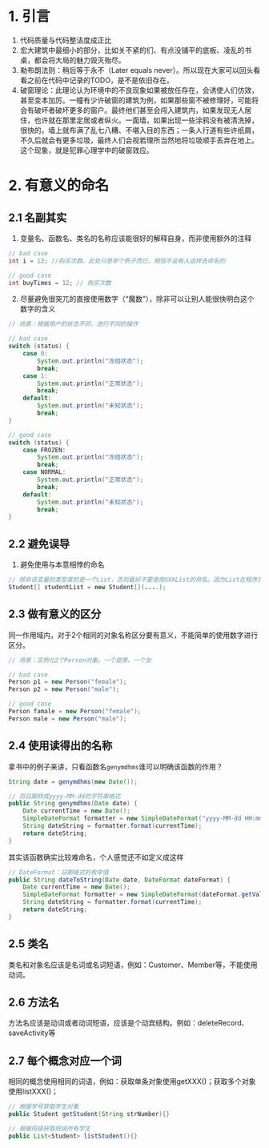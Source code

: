 # 1. 引言
1. 代码质量与代码整洁度成正比
2. 宏大建筑中最细小的部分，比如关不紧的们、有点没铺平的底板、凌乱的书桌，都会将大局的魅力毁灭殆尽。
3. 勒布朗法则：稍后等于永不（Later equals never）。所以现在大家可以回头看看之前在代码中记录的TODO，是不是依旧存在。
4. 破窗理论：此理论认为环境中的不良现象如果被放任存在，会诱使人们仿效，甚至变本加厉。一幢有少许破窗的建筑为例，如果那些窗不被修理好，可能将会有破坏者破坏更多的窗户。最终他们甚至会闯入建筑内，如果发现无人居住，也许就在那里定居或者纵火。一面墙，如果出现一些涂鸦没有被清洗掉，很快的，墙上就布满了乱七八糟、不堪入目的东西；一条人行道有些许纸屑，不久后就会有更多垃圾，最终人们会视若理所当然地将垃圾顺手丢弃在地上。这个现象，就是犯罪心理学中的破窗效应。

# 2. 有意义的命名
## 2.1 名副其实
1. 变量名、函数名、类名的名称应该能很好的解释自身，而非使用额外的注释
```java
// bad case
int i = 12; //购买次数。此处只是举个例子而已，相信不会有人这样去命名的

// good case
int buyTimes = 12; // 购买次数
```
2. 尽量避免很突兀的直接使用数字（“魔数”），除非可以让别人能很快明白这个数字的含义
```java
// 场景：根据用户的状态不同，进行不同的操作

// bad case
switch (status) {
    case 0:
        System.out.println("冻结状态");
        break;
    case 1:
        System.out.println("正常状态");
        break;
    default:
        System.out.println("未知状态");
        break;
}

// good case
switch (status) {
    case FROZEN:
        System.out.println("冻结状态");
        break;
    case NORMAL:
        System.out.println("正常状态");
        break;
    default:
        System.out.println("未知状态");
        break;
}
```
## 2.2 避免误导
1. 避免使用与本意相悖的命名
```java
// 除非该变量的类型真的是一个List，否则最好不要使用XXXList的命名。因为List在程序员眼中是一个特殊的存在
Student[] studentList = new Student[](....); 
```
## 2.3 做有意义的区分
同一作用域内，对于2个相同的对象名称区分要有意义，不能简单的使用数字进行区分。
```java
// 场景：实例化2个Person对象。一个是男、一个女

// bad case
Person p1 = new Person("female");
Person p2 = new Person("male");

// good case
Person famale = new Person("female");
Person male = new Person("male");
```
## 2.4 使用读得出的名称
拿书中的例子来讲，只看函数名`genymdhms`谁可以明确该函数的作用？
```java
String date = genymdhms(new Date());

// 将日期转成yyyy-MM-dd的字符串格式
public String genymdhms(Date date) {
    Date currentTime = new Date();
    SimpleDateFormat formatter = new SimpleDateFormat("yyyy-MM-dd HH:mm:ss");
    String dateString = formatter.format(currentTime);
    return dateString;
}
```
其实该函数确实比较难命名，个人感觉还不如定义成这样
```java
// DateFormat：日期格式的枚举值
public String dateToString(Date date, DateFormat dateFormat) {
    Date currentTime = new Date();
    SimpleDateFormat formatter = new SimpleDateFormat(dateFormat.getValue());
    String dateString = formatter.format(currentTime);
    return dateString;
}
```
## 2.5 类名
类名和对象名应该是名词或名词短语，例如：Customer、Member等，不能使用动词。
## 2.6 方法名
方法名应该是动词或者动词短语，应该是个动宾结构。例如：deleteRecord、saveActivity等
## 2.7 每个概念对应一个词
相同的概念使用相同的词语，例如：获取单条对象使用getXXX()；获取多个对象使用listXXX()；
```java
// 根据学号获取学生对象
public Student getStudent(String strNumber){}

// 根据班级获取班级所有学生
public List<Student> listStudent(){}
```